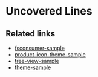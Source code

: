 # Uncovered Lines

## Related links

- [fsconsumer-sample](https://github.com/microsoft/vscode-extension-samples/tree/128179bd61c0e0a24322ea42d2003b6ace5bc94e/fsconsumer-sample)
- [product-icon-theme-sample](https://github.com/microsoft/vscode-extension-samples/tree/128179bd61c0e0a24322ea42d2003b6ace5bc94e/product-icon-theme-sample)
- [tree-view-sample](https://github.com/microsoft/vscode-extension-samples/tree/128179bd61c0e0a24322ea42d2003b6ace5bc94e/tree-view-sample)
- [theme-sample](https://github.com/microsoft/vscode-extension-samples/tree/128179bd61c0e0a24322ea42d2003b6ace5bc94e/theme-sample)
